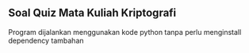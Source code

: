 ## Soal Quiz Mata Kuliah Kriptografi


Program dijalankan menggunakan kode python tanpa perlu menginstall dependency tambahan
